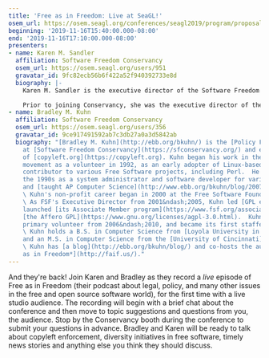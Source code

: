 ```yaml
---
title: 'Free as in Freedom: Live at SeaGL!'
osem_url: https://osem.seagl.org/conferences/seagl2019/program/proposals/711
beginning: '2019-11-16T15:40:00.000-08:00'
end: '2019-11-16T17:10:00.000-08:00'
presenters:
- name: Karen M. Sandler
  affiliation: Software Freedom Conservancy
  osem_url: https://osem.seagl.org/users/951
  gravatar_id: 9fc82ecb56b6f422a52f940392733e8d
  biography: |-
    Karen M. Sandler is the executive director of the Software Freedom Conservancy, which is the nonprofit home of dozens of free and open source software projects including Git, Etherpad, QEMU, Selenium and Inkscape (to name a few). She is known as a cyborg lawyer for her advocacy for free software as a life-or-death issue, particularly in relation to the software on medical devices.

    Prior to joining Conservancy, she was the executive director of the GNOME Foundation. Karen co-organizes Outreachy, the award-winning outreach program for people who are subject to systemic bias and underrepresented in tech. Karen is an adjunct Lecturer-In-Law at Columbia Law School and Visiting Scholar at UC Santa Cruz as an advisory committee member of the Center for Research in Open Source Software. She is the recipient of the Free Software Foundation's 2017 Award for the Advancement of Free Software as well as an O'Reilly Open Source Award.
- name: Bradley M. Kuhn
  affiliation: Software Freedom Conservancy
  osem_url: https://osem.seagl.org/users/356
  gravatar_id: 9ce917491592ab7c3db27a0a3d5842ab
  biography: "[Bradley M. Kuhn](http://ebb.org/bkuhn/) is the [Policy Fellow and Hacker-in-Residence](https://sfconservancy.org/about/staff/#bkuhn)
    at [Software Freedom Conservancy](https://sfconservancy.org/) and editor-in-chief
    of [copyleft.org](https://copyleft.org). Kuhn began his work in the software freedom
    movement as a volunteer in 1992, as an early adopter of Linux-based systems and
    contributor to various Free Software projects, including Perl.  He worked during
    the 1990s as a system administrator and software developer for various companies,
    and [taught AP Computer Science](http://www.ebb.org/bkuhn/blog/2007/05/05/walnut-hills-1998.html).
    \ Kuhn's non-profit career began in 2000 at the Free Software Foundation (FSF).
    \ As FSF's Executive Director from 2001&ndash;2005, Kuhn led [GPL enforcement](https://www.fsf.org/licensing),
    launched [its Associate Member program](https://www.fsf.org/associate/), and invented
    [the Affero GPL](https://www.gnu.org/licenses/agpl-3.0.html).  Kuhn began as Conservancy's
    primary volunteer from 2006&ndash;2010, and became its first staffer in 2011.
    \ Kuhn holds a B.S. in Computer Science from [Loyola University in Maryland](https://www.loyola.edu/academics/computer-science),
    and an M.S. in Computer Science from the [University of Cincinnati](http://www.cs.uc.edu/).
    \ Kuhn has [a blog](http://ebb.org/bkuhn/blog/) and co-hosts the audcast, [*Free
    as in Freedom*](http://faif.us/)."
---
```


And they're back! Join Karen and Bradley as they record a *live* episode of Free as in Freedom (their podcast about legal, policy, and many other issues in the free and open source software world), for the first time with a live studio audience. The recording will begin with a brief chat about the conference and then move to topic suggestions and questions from you, the audience.  Stop by the Conservancy booth during the conference to submit your questions in advance. Bradley and Karen will be ready to talk about copyleft enforcement, diversity initiatives in free software, timely news stories and anything else you think they should discuss.
